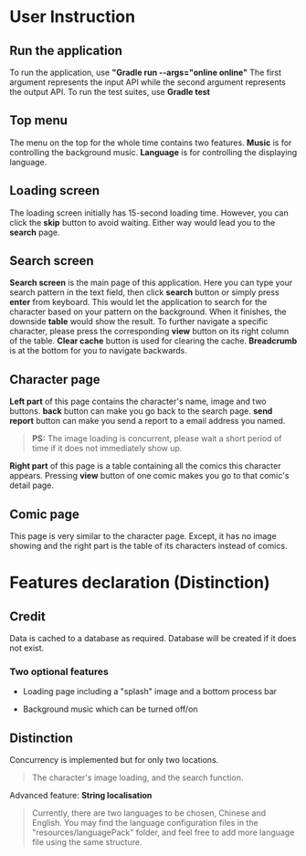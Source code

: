 # User Instruction

## Run the application
To run the application, use **"Gradle run --args="online online"**
The first argument represents the input API while the second argument represents the output API.
To run the test suites, use **Gradle test**

## Top menu
The menu on the top for the whole time contains two features. 
**Music** is for controlling the background music. 
**Language** is for controlling the displaying language.

## Loading screen
The loading screen initially has 15-second loading time.
However, you can click the **skip** button to avoid waiting.
Either way would lead you to the **search** page.

## Search screen
**Search screen** is the main page of this application.
Here you can type your search pattern in the text field, then click **search** button or simply press **enter** from keyboard. This would let the application to search for the character based on your pattern on the background. When it finishes, the downside **table** would show the result. To further navigate a specific character, please press the corresponding **view** button on its right column of the table.
**Clear cache** button is used for clearing the cache.
**Breadcrumb** is at the bottom for you to navigate backwards.

## Character page
**Left part** of this page contains the character's name, image and two buttons.
**back** button can make you go back to the search page.
**send report** button can make you send a report to a email address you named.
>**PS:** The image loading is concurrent, please wait a short period of time if it does not immediately show up.

**Right part** of this page is a table containing all the comics this character appears.
Pressing **view** button of one comic makes you go to that comic's detail page.

## Comic page
This page is very similar to the character page. Except, it has no image showing and the right part is the table of its characters instead of comics.

# Features declaration (Distinction)

## Credit
Data is cached to a database as required.
Database will be created if it does not exist.
### Two optional features
- Loading page including a "splash" image and a bottom process bar

- Background music which can be turned off/on

## Distinction
Concurrency is implemented but for only two locations.
> The character's image loading, and the search function.

Advanced feature: **String localisation**
> Currently, there are two languages to be chosen, Chinese and English.
> You may find the language configuration files in the "resources/languagePack" folder, and feel free to add more language file using the same structure.
